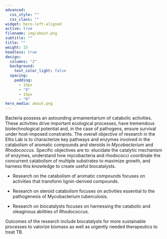 ```yaml
---
advanced:
  css_style: ""
  css_class: ""
widget: hero-left-aligned
active: true
filename: img/about.png
subtitle: ""
title: ""
weight: 15
headless: true
design:
  columns: "2"
  background:
    text_color_light: false
  spacing:
    padding:
      - 15px
      - "0"
      - 15px
      - "0"
hero_media: about.png
---
```

Bacteria possess an astounding armamentarium of catabolic activities. These activities drive important ecological processes, have tremendous biotechnological potential and, in the case of pathogens, ensure survival under host-imposed constraints. The overall objective of research in the Eltis Lab is to characterize key pathways and enzymes involved in the catabolism of aromatic compounds and steroids in *Mycobacterium* and *Rhodococcus*. Specific objectives are to: elucidate the catalytic mechanism of enzymes, understand how mycobacteria and rhodococci coordinate the concurrent catabolism of multiple substrates to maximize growth, and harness this knowledge to create useful biocatalysts. 

* Research on the catabolism of aromatic compounds focuses on activities that transform lignin-derived compounds. 

* Research on steroid catabolism focuses on activities essential to the pathogenesis of Mycobacterium tuberculosis. 

* Research on biocatalysts focuses on harnessing the catabolic and oleaginous abilities of *Rhodococcus*. 

Outcomes of the research include biocatalysts for more sustainable processes to valorize biomass as well as urgently needed therapeutics to treat TB.